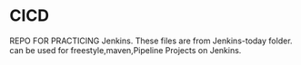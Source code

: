 # CICD
REPO FOR PRACTICING Jenkins.
These files are from Jenkins-today folder.
can be used for freestyle,maven,Pipeline Projects on Jenkins.
